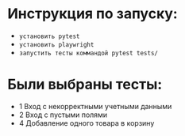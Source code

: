 
# Инструкция по запуску:
- ```установить pytest```
- ```установить playwright```
- ```запустить тесты коммандой pytest tests/```

# Были выбраны тесты: 
- 1 Вход с некорректными учетными данными
- 2 Вход с пустыми полями
- 4 Добавление одного товара в корзину


